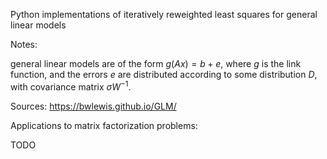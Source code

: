 Python implementations of iteratively reweighted least squares for general linear models

Notes:

general linear models are of the form $g(Ax) = b + e$, where $g$ is the link function, and the errors $e$ are distributed according to some distribution $D$, with covariance matrix $\sigma W^{-1}$.

Sources:
https://bwlewis.github.io/GLM/


Applications to matrix factorization problems:

TODO

